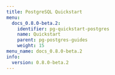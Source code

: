 ```yaml
---
title: PostgreSQL Quickstart
menu:
  docs_0.8.0-beta.2:
    identifier: pg-quickstart-postgres
    name: Quickstart
    parent: pg-postgres-guides
    weight: 15
menu_name: docs_0.8.0-beta.2
info:
  version: 0.8.0-beta.2
---
```


